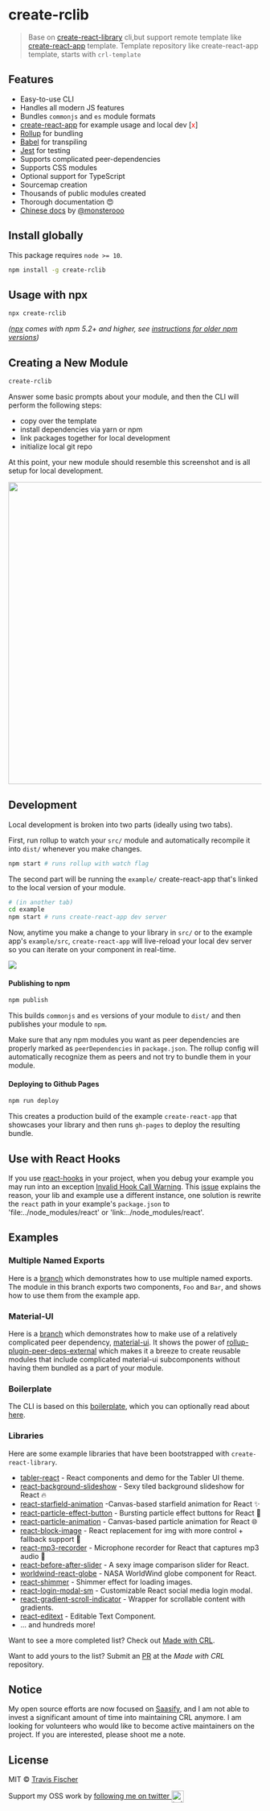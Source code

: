# create-rclib

> Base on [create-react-library](https://github.com/transitive-bullshit/create-react-library) cli,but support remote template like [create-react-app](https://github.com/facebookincubator/create-react-app) template. Template repository like create-react-app template, starts with `crl-template`


## Features

- Easy-to-use CLI
- Handles all modern JS features
- Bundles `commonjs` and `es` module formats
- [create-react-app](https://github.com/facebookincubator/create-react-app) for example usage and local dev [<font color=red>x</font>]
- [Rollup](https://rollupjs.org/) for bundling
- [Babel](https://babeljs.io/) for transpiling
- [Jest](https://facebook.github.io/jest/) for testing
- Supports complicated peer-dependencies
- Supports CSS modules
- Optional support for TypeScript
- Sourcemap creation
- Thousands of public modules created
- Thorough documentation :heart_eyes:
- [Chinese docs](./readme.zh-CN.md) by [@monsterooo](https://github.com/monsterooo)

## Install globally

This package requires `node >= 10`.

```bash
npm install -g create-rclib
```

## Usage with npx

```bash
npx create-rclib
```

_([npx](https://medium.com/@maybekatz/introducing-npx-an-npm-package-runner-55f7d4bd282b) comes with npm 5.2+ and higher, see [instructions for older npm versions](https://gist.github.com/gaearon/4064d3c23a77c74a3614c498a8bb1c5f))_

## Creating a New Module

```bash
create-rclib
```

Answer some basic prompts about your module, and then the CLI will perform the following steps:

- copy over the template
- install dependencies via yarn or npm
- link packages together for local development
- initialize local git repo

At this point, your new module should resemble this screenshot and is all setup for local development.

<p align="center">
  <img width="600" src="https://cdn.rawgit.com/transitive-bullshit/create-react-library/master/media/tree.svg">
</p>

## Development

Local development is broken into two parts (ideally using two tabs).

First, run rollup to watch your `src/` module and automatically recompile it into `dist/` whenever you make changes.

```bash
npm start # runs rollup with watch flag
```

The second part will be running the `example/` create-react-app that's linked to the local version of your module.

```bash
# (in another tab)
cd example
npm start # runs create-react-app dev server
```

Now, anytime you make a change to your library in `src/` or to the example app's `example/src`, `create-react-app` will live-reload your local dev server so you can iterate on your component in real-time.

![](https://media.giphy.com/media/12NUbkX6p4xOO4/giphy.gif)

#### Publishing to npm

```bash
npm publish
```

This builds `commonjs` and `es` versions of your module to `dist/` and then publishes your module to `npm`.

Make sure that any npm modules you want as peer dependencies are properly marked as `peerDependencies` in `package.json`. The rollup config will automatically recognize them as peers and not try to bundle them in your module.

#### Deploying to Github Pages

```bash
npm run deploy
```

This creates a production build of the example `create-react-app` that showcases your library and then runs `gh-pages` to deploy the resulting bundle.

## Use with React Hooks

If you use [react-hooks](https://reactjs.org/docs/hooks-intro.html) in your project, when you debug your example you may run into an exception [Invalid Hook Call Warning](https://reactjs.org/warnings/invalid-hook-call-warning.html). This [issue](https://github.com/facebook/react/issues/14257) explains the reason, your lib and example use a different instance, one solution is rewrite the `react` path in your example's `package.json` to 'file:../node_modules/react' or 'link:../node_modules/react'.

## Examples

### Multiple Named Exports

Here is a [branch](https://github.com/transitive-bullshit/react-modern-library-boilerplate/tree/feature/multiple-exports) which demonstrates how to use multiple named exports. The module in this branch exports two components, `Foo` and `Bar`, and shows how to use them from the example app.

### Material-UI

Here is a [branch](https://github.com/transitive-bullshit/react-modern-library-boilerplate/tree/feature/material-ui) which demonstrates how to make use of a relatively complicated peer dependency, [material-ui](https://github.com/mui-org/material-ui). It shows the power of [rollup-plugin-peer-deps-external](https://www.npmjs.com/package/rollup-plugin-peer-deps-external) which makes it a breeze to create reusable modules that include complicated material-ui subcomponents without having them bundled as a part of your module.

### Boilerplate

The CLI is based on this [boilerplate](https://github.com/transitive-bullshit/react-modern-library-boilerplate), which you can optionally read about [here](https://hackernoon.com/publishing-baller-react-modules-2b039d84bce7).

### Libraries

Here are some example libraries that have been bootstrapped with `create-react-library`.

- [tabler-react](https://github.com/tabler/tabler-react) - React components and demo for the Tabler UI theme.
- [react-background-slideshow](https://github.com/transitive-bullshit/react-background-slideshow) - Sexy tiled background slideshow for React 🔥
- [react-starfield-animation](https://github.com/transitive-bullshit/react-starfield-animation) -Canvas-based starfield animation for React ✨
- [react-particle-effect-button](https://github.com/transitive-bullshit/react-particle-effect-button) - Bursting particle effect buttons for React 🎉
- [react-particle-animation](https://github.com/transitive-bullshit/react-particle-animation) - Canvas-based particle animation for React 🌐
- [react-block-image](https://github.com/transitive-bullshit/react-block-image) - React replacement for img with more control + fallback support 🌃
- [react-mp3-recorder](https://github.com/transitive-bullshit/react-mp3-recorder) - Microphone recorder for React that captures mp3 audio 🎵
- [react-before-after-slider](https://github.com/transitive-bullshit/react-before-after-slider) - A sexy image comparison slider for React.
- [worldwind-react-globe](https://github.com/emxsys/worldwind-react-globe) - NASA WorldWind globe component for React.
- [react-shimmer](https://github.com/gokcan/react-shimmer) - Shimmer effect for loading images.
- [react-login-modal-sm](https://github.com/Silind/react-login-modal-sm) - Customizable React social media login modal.
- [react-gradient-scroll-indicator](https://github.com/jbccollins/react-gradient-scroll-indicator) - Wrapper for scrollable content with gradients.
- [react-editext](https://github.com/alioguzhan/react-editext) - Editable Text Component.
- ... and hundreds more!

Want to see a more completed list? Check out [Made with CRL](https://made-with-crl.netlify.com/).

Want to add yours to the list? Submit an [PR](https://github.com/HurricaneInteractive/made-with-crl#adding-a-library) at the _Made with CRL_ repository.

## Notice

My open source efforts are now focused on [Saasify](https://github.com/saasify-sh/saasify), and I am not able to invest a significant amount of time into maintaining CRL anymore. I am looking for volunteers who would like to become active maintainers on the project. If you are interested, please shoot me a note.

## License

MIT © [Travis Fischer](https://github.com/transitive-bullshit)

Support my OSS work by <a href="https://twitter.com/transitive_bs">following me on twitter <img src="https://storage.googleapis.com/saasify-assets/twitter-logo.svg" alt="twitter" height="24px" align="center"></a>
